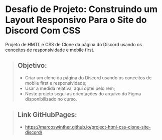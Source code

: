 # Desafio de Projeto: Construindo um Layout Responsivo Para o Site do Discord Com CSS
Projeto de HMTL e CSS de Clone da página do Discord usando os conceitos de responsividade e mobile first.

> ## Objetivo:
> - Criar um clone da página do Discord usando os conceitos de mobile first e responsividade;
> - Usar a medida relativa, aqui optei pelo rem;
> - Neste projeto segui as orientações do arquivo do Figma disponibilizado no curso.

> ## Link GitHubPages:
> - https://marcoswinther.github.io/project-html-css-clone-site-discord/
